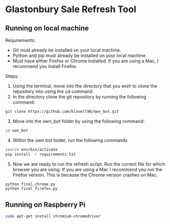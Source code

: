 # Glastonbury Sale Refresh Tool

## Running on local machine

Requirements:
* Git must already be installed on your local machine. 
* Python and pip must already be installed on your local machine. 
* Must have either Firefox or Chrome installed. If you are using a Mac, I recommend you install Firefox.

Steps:

1. Using the terminal, move into the directory that you wish to clone the repository into using the cd command. 
2. In the directory clone the git repository by running the following command:
```bash
git clone https://github.com/klovell96/own_bot.git
```
3. Move into the own_bot folder by using the following command:
```bash
cd own_bot
```
4. Within the own bot folder, run the following commands 
```bash
source env/bin/activate
pip install -r requirements.txt
```
5. Now we are ready to run the refresh script. Run the correct file for which browser you are using. If you are using a Mac I recommend you run the Firefox version. This is because the Chrome version crashes on Mac.
```bash
python final_chrome.py
python final_firefox.py
```

## Running on Raspberry Pi


```bash
sudo apt-get install chromium-chromedriver
```

